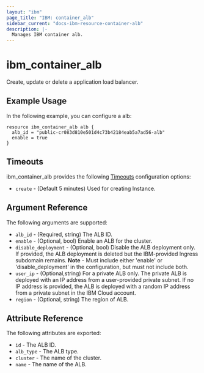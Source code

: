 ```yaml
---
layout: "ibm"
page_title: "IBM: container_alb"
sidebar_current: "docs-ibm-resource-container-alb"
description: |-
  Manages IBM container alb.
---
```


# ibm\_container_alb

Create, update or delete a application load balancer. 

## Example Usage

In the following example, you can configure a alb:

```hcl
resource ibm_container_alb alb {
  alb_id = "public-cr083d810e501d4c73b42184eab5a7ad56-alb"
  enable = true
}

```

## Timeouts

ibm_container_alb provides the following [Timeouts](https://www.terraform.io/docs/configuration/resources.html#timeouts) configuration options:

* `create` - (Default 5 minutes) Used for creating Instance.

## Argument Reference

The following arguments are supported:

* `alb_id` - (Required, string) The ALB ID.
* `enable` - (Optional, bool)  Enable an ALB for the cluster.
* `disable_deployment` - (Optional, bool) Disable the ALB deployment only. If provided, the ALB deployment is deleted but the IBM-provided Ingress subdomain remains. 
**Note** - Must include either 'enable' or 'disable_deployment' in the configuration, but must not include both.
* `user_ip` - (Optional,string) For a private ALB only. The private ALB is deployed with an IP address from a user-provided private subnet. If no IP address is provided, the ALB is deployed with a random IP address from a private subnet in the IBM Cloud account.
* `region` - (Optional, string) The region of ALB.

## Attribute Reference

The following attributes are exported:

* `id` - The ALB ID.
* `alb_type` - The ALB type.
* `cluster` - The name of the cluster.
* `name` - The name of the ALB.